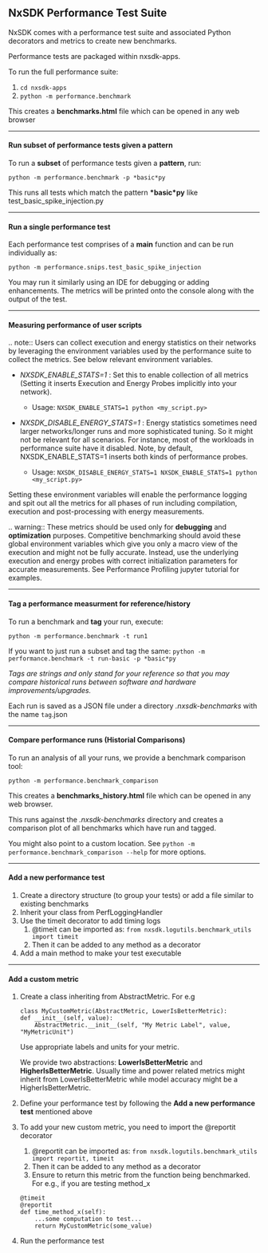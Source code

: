 ## NxSDK Performance Test Suite

NxSDK comes with a performance test suite and associated Python decorators and metrics to create new benchmarks.

Performance tests are packaged within nxsdk-apps.

To run the full performance suite:

1. `cd nxsdk-apps`
2. `python -m performance.benchmark`

This creates a **benchmarks.html** file which can be opened in any web browser

---

#### Run subset of performance tests given a pattern

To run a **subset** of performance tests given a **pattern**, run:

`python -m performance.benchmark -p *basic*py`

This runs all tests which match the pattern **\*basic\*py** like test_basic_spike_injection.py

---

#### Run a single performance test

Each performance test comprises of a **main** function and can be run individually as:

`python -m performance.snips.test_basic_spike_injection`

You may run it similarly using an IDE for debugging or adding enhancements. The metrics will be printed onto the console along with the output of the test.

---

#### Measuring performance of user scripts

.. note:: Users can collect execution and energy statistics on their networks by leveraging the environment variables used by the performance suite to collect the metrics. See below relevant environment variables.

* _NXSDK_ENABLE_STATS=1_ : Set this to enable collection of all
metrics (Setting it inserts Execution and Energy Probes implicitly
into your network).
    * Usage: ``NXSDK_ENABLE_STATS=1 python <my_script.py>``

* _NXSDK_DISABLE_ENERGY_STATS=1_ : Energy statistics sometimes need
larger networks/longer runs and more sophisticated tuning. So it might
not be relevant for all scenarios. For instance, most of the
workloads in performance suite have it disabled. Note, by default,
NXSDK_ENABLE_STATS=1 inserts both kinds of performance probes.
    * Usage: ``NXSDK_DISABLE_ENERGY_STATS=1 NXSDK_ENABLE_STATS=1 python <my_script.py>``

Setting these environment variables will enable the performance logging and spit out all the metrics for all phases of run including compilation, execution and post-processing with energy measurements.

.. warning:: These metrics should be used only for **debugging** and **optimization** purposes. Competitive benchmarking should avoid these global environment variables which give you only a macro view of the execution and might not be fully accurate. Instead, use the underlying execution and energy probes with correct initialization parameters for accurate measurements. See Performance Profiling jupyter tutorial for examples.

---

#### Tag a performance measurment for reference/history

To run a benchmark and **tag** your run, execute:

`python -m performance.benchmark -t run1`

If you want to just run a subset and tag the same: `python -m performance.benchmark -t run-basic -p *basic*py`

_Tags are strings and only stand for your reference so that you may compare historical runs between software and hardware improvements/upgrades._

Each run is saved as a JSON file under a directory _.nxsdk-benchmarks_ with the name `tag`.json

---

#### Compare performance runs (Historial Comparisons)

To run an analysis of all your runs, we provide a benchmark comparison tool:

`python -m performance.benchmark_comparison`

This creates a **benchmarks_history.html** file which can be opened in any web browser.

This runs against the _.nxsdk-benchmarks_ directory and creates a comparison plot of all benchmarks which have run and tagged.

You might also point to a custom location. See `python -m performance.benchmark_comparison --help` for more options.

---

#### Add a new performance test

1. Create a directory structure (to group your tests) or add a file similar to existing benchmarks
2. Inherit your class from PerfLoggingHandler
3. Use the timeit decorator to add timing logs
    1. @timeit can be imported as: `from nxsdk.logutils.benchmark_utils import timeit`
    2. Then it can be added to any method as a decorator
4. Add a main method to make your test executable

---

#### Add a custom metric

1. Create a class inheriting from AbstractMetric. For e.g

    ```
    class MyCustomMetric(AbstractMetric, LowerIsBetterMetric):
    def __init__(self, value):
        AbstractMetric.__init__(self, "My Metric Label", value, "MyMetricUnit")
    ```

    Use appropriate labels and units for your metric.

    We provide two abstractions: **LowerIsBetterMetric** and **HigherIsBetterMetric**.
    Usually time and power related metrics might inherit from LowerIsBetterMetric while model accuracy might be a HigherIsBetterMetric.

2. Define your performance test by following the **Add a new performance test** mentioned above

3. To add your new custom metric, you need to import the @reportit decorator
    1. @reportit can be imported as: `from nxsdk.logutils.benchmark_utils import reportit, timeit`
    2. Then it can be added to any method as a decorator
    3. Ensure to return this metric from the function being benchmarked. For e.g., if you are testing method_x

    ```
    @timeit
    @reportit
    def time_method_x(self):
        ...some computation to test...
        return MyCustomMetric(some_value)
    ```

4. Run the performance test
